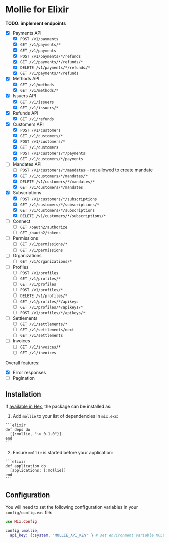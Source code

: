 # Mollie for Elixir

**TODO: implement endpoints**
- [x] Payments API
  - [x] `POST /v1/payments`
  - [x] `GET /v1/payments/*`
  - [x] `GET /v1/payments`
  - [x] `POST /v1/payments/*/refunds`
  - [x] `GET /v1/payments/*/refunds/*`
  - [x] `DELETE /v1/payments/*/refunds/*`
  - [x] `GET /v1/payments/*/refunds`
- [x] Methods API
  - [x] `GET /v1/methods`
  - [x] `GET /v1/methods/*`
- [x] Issuers API
  - [x] `GET /v1/issuers`
  - [x] `GET /v1/issuers/*`
- [x] Refunds API
  - [x] `GET /v1/refunds`
- [x] Customers API
  - [x] `POST /v1/customers`
  - [x] `GET /v1/customers/*`
  - [x] `POST /v1/customers/*`
  - [x] `GET /v1/customers`
  - [x] `POST /v1/customers/*/payments`
  - [x] `GET /v1/customers/*/payments`
- [ ] Mandates API
  - [ ] `POST /v1/customers/*/mandates` - not allowed to create mandate
  - [x] `GET /v1/customers/*/mandates/*`
  - [x] `DELETE /v1/customers/*/mandates/*`
  - [x] `GET /v1/customers/*/mandates`
- [x] Subscriptions
  - [x] `POST /v1/customers/*/subscriptions`
  - [x] `GET /v1/customers/*/subscriptions/*`
  - [x] `GET /v1/customers/*/subscriptions`
  - [x] `DELETE /v1/customers/*/subscriptions/*`
- [ ] Connect
  - [ ] `GET /oauth2/authorize`
  - [ ] `GET /oauth2/tokens`
- [ ] Permissions
  - [ ] `GET /v1/permissions/*`
  - [ ] `GET /v1/permissions`
- [ ] Organizations
  - [ ] `GET /v1/organizations/*`
- [ ] Profiles
  - [ ] `POST /v1/profiles`
  - [ ] `GET /v1/profiles/*`
  - [ ] `GET /v1/profiles`
  - [ ] `POST /v1/profiles/*`
  - [ ] `DELETE /v1/profiles/*`
  - [ ] `GET /v1/profiles/*/apikeys`
  - [ ] `GET /v1/profiles/*/apikeys/*`
  - [ ] `POST /v1/profiles/*/apikeys/*`
- [ ] Settlements
  - [ ] `GET /v1/settlements/*`
  - [ ] `GET /v1/settlements/next`
  - [ ] `GET /v1/settlements`
- [ ] Invoices
  - [ ] `GET /v1/invoices/*`
  - [ ] `GET /v1/invoices`

Overall features:
- [x] Error responses
- [ ] Pagination

## Installation

If [available in Hex](https://hex.pm/docs/publish), the package can be installed as:

  1. Add `mollie` to your list of dependencies in `mix.exs`:

    ```elixir
    def deps do
      [{:mollie, "~> 0.1.0"}]
    end
    ```

  2. Ensure `mollie` is started before your application:

    ```elixir
    def application do
      [applications: [:mollie]]
    end
    ```

## Configuration

You will need to set the following configuration variables in your `config/config.exs` file:

```elixir
use Mix.Config

config :mollie,
  api_key: {:system, "MOLLIE_API_KEY" } # set environment variable MOLLIE_API_KEY
```
